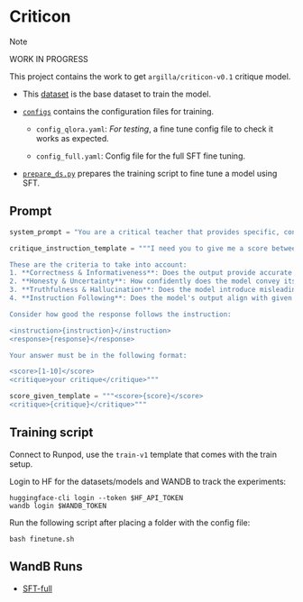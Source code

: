 # Criticon

> [!NOTE]
> WORK IN PROGRESS

This project contains the work to get `argilla/criticon-v0.1` critique model.

- This [dataset](https://huggingface.co/datasets/argilla/ultrafeedback-critique) is the base dataset to train the model.

- [`configs`](./configs/) contains the configuration files for training.

    - `config_qlora.yaml`: *For testing*, a fine tune config file to check it works as expected.

    - `config_full.yaml`: Config file for the full SFT fine tuning.

- [`prepare_ds.py`](./prepare_ds.py) prepares the training script to fine tune a model using SFT.

## Prompt

```python
system_prompt = "You are a critical teacher that provides specific, concise and constructive feedback in plain language, avoid giving me the reference response."

critique_instruction_template = """I need you to give me a score between 1 and 10, where 1 is the worst and 10 is the best, and a critique to show the reason for such a score.

These are the criteria to take into account:
1. **Correctness & Informativeness**: Does the output provide accurate and helpful information?
2. **Honesty & Uncertainty**: How confidently does the model convey its information, and does it express uncertainty appropriately?
3. **Truthfulness & Hallucination**: Does the model introduce misleading or fabricated details?
4. **Instruction Following**: Does the model's output align with given instructions and the user's intent?

Consider how good the response follows the instruction:

<instruction>{instruction}</instruction>
<response>{response}</response>

Your answer must be in the following format:

<score>[1-10]</score>
<critique>your critique</critique>"""

score_given_template = """<score>{score}</score>
<critique>{critique}</critique>"""
```

## Training script

Connect to Runpod, use the `train-v1` template that comes with the train setup.

Login to HF for the datasets/models and WANDB to track the experiments:

```console
huggingface-cli login --token $HF_API_TOKEN
wandb login $WANDB_TOKEN
```

Run the following script after placing a folder with the config file:

```console
bash finetune.sh
```

## WandB Runs

- [SFT-full](https://wandb.ai/argilla-io/criticon/runs/hipx7im9?nw=nwuserplagussargilla)